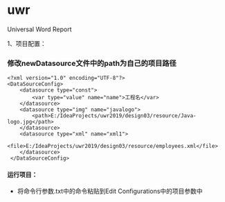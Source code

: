﻿# uwr
Universal Word Report

1、项目配置：
### 修改newDatasource文件中的path为自己的项目路径
```
<?xml version="1.0" encoding="UTF-8"?>
<DataSourceConfig>
    <datasource type="const">
        <var type="value" name="name">工程名</var>
    </datasource>
    <datasource type="img" name="javalogo">     
        <path>E:/IdeaProjects/uwr2019/design03/resource/Java-logo.jpg</path>
    </datasource>
    <datasource type="xml" name="xml1">    
        <file>E:/IdeaProjects/uwr2019/design03/resource/employees.xml</file>
    </datasource>
 </DataSourceConfig>
```

#### 运行项目：

* 将命令行参数.txt中的命令粘贴到Edit Configurations中的项目参数中